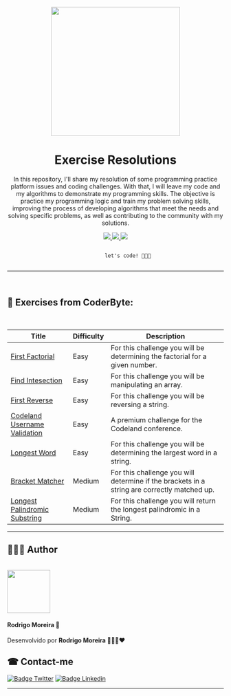 
<p align="center">
    <img height="300px" src="https://cdn.hashnode.com/res/hashnode/image/upload/v1617069698175/vULaFQ2Le.png"> 
</p>

<h1 align="center">Exercise Resolutions</h1>

<p align="center">In this repository, I'll share my resolution of some programming practice platform issues and coding challenges. With that, I will leave my code and my algorithms to demonstrate my programming skills. The objective is practice my programming logic and train my problem solving skills, improving the process of developing algorithms that meet the needs and solving specific problems, as well as contributing to the community with my solutions.</p>

<p align="center">
    <a href="https://github.com/RodrigoMoreiraDaSilva/Layout-Do-Netflix/issues">
        <img src="https://img.shields.io/github/issues/RodrigoMoreiraDaSilva/Exercises-resolutions?color=blueviolet&style=for-the-badge&labelColor=d3b1e2">
    </a>
    <a href="https://github.com/RodrigoMoreiraDaSilva/Layout-Do-Netflix/network">
        <img src="https://img.shields.io/github/forks/RodrigoMoreiraDaSilva/Exercises-resolutions?style=for-the-badge&labelColor=93deed">
    </a>
    <a href="https://github.com/RodrigoMoreiraDaSilva/Layout-Do-Netflix/stargazers">
        <img src="https://img.shields.io/github/stars/RodrigoMoreiraDaSilva/Exercises-resolutions?color=34c607&style=for-the-badge&labelColor=8aea8f">
    </a>
</p>

<p align="center">
    <code>
        let's code! 🚀🚀🚀
    </code>
</p>

****

<br/>

## 👾 Exercises from CoderByte:

<br/>

Title           | Difficulty        | Description
----------------|-------------------|------------
[First Factorial](resolutions/FirstFactorial) | Easy              | For this challenge you will be determining the factorial for a given number.
[Find Intesection]() | Easy | For this challenge you will be manipulating an array.
[First Reverse]() | Easy | For this challenge you will be reversing a string.
[Codeland Username Validation]() | Easy | A premium challenge for the Codeland conference.
[Longest Word]() | Easy | For this challenge you will be determining the largest word in a string.
[Bracket Matcher]() | Medium | For this challenge you will determine if the brackets in a string are correctly matched up.
[Longest Palindromic Substring]() | Medium | For this challenge you will return the longest palindromic in a String. 

****

## 👨🏽‍💻 Author

<br/>

<img src="https://avatars.githubusercontent.com/u/78985382?s=460&u=421fd89ba15c63b87559a53804a6b850f5890575&v=4" height="100px">

#### Rodrigo Moreira 🌠
<p> Desenvolvido por <b>Rodrigo Moreira  👨🏽‍💼❤️ </b></p>

## ☎ Contact-me

[![Badge Twitter](https://img.shields.io/badge/Twitter-1DA1F2?style=for-the-badge&logo=twitter&logoColor=white)](https://twitter.com/psrodrigs)
[![Badge Linkedin](https://img.shields.io/badge/LinkedIn-0077B5?style=for-the-badge&logo=linkedin&logoColor=white)](https://www.linkedin.com/in/rodrigo-m0reira-da-silva/)

****